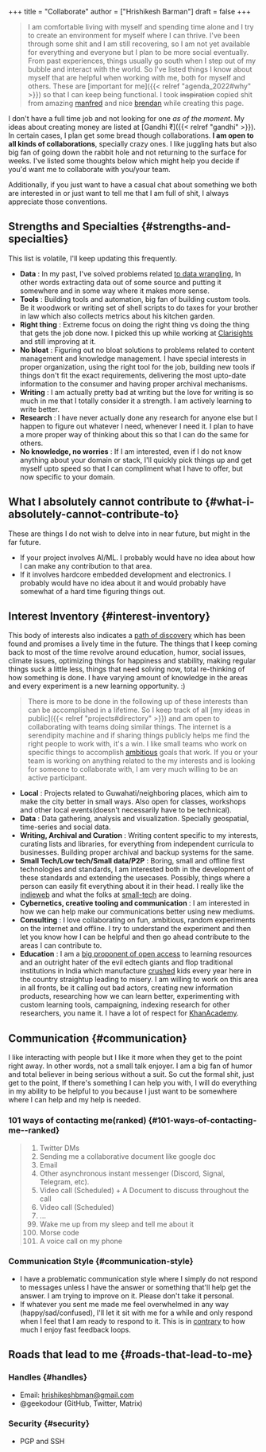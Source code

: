+++
title = "Collaborate"
author = ["Hrishikesh Barman"]
draft = false
+++

<div class="book-hint info">

> I am comfortable living with myself and spending time alone and I try to create an environment for myself where I can thrive. I've been through some shit and I am still recovering, so I am not yet available for everything and everyone but I plan to be more social eventually. From past experiences, things usually go south when I step out of my bubble and interact with the world. So I've listed things I know about myself that are helpful when working with me, both for myself and others. These are [important for me]({{< relref "agenda_2022#why" >}}) so that I can keep being functional. I took ~~inspiration~~ copied shit from amazing [manfred](https://manfred.life/howto-manfred) and nice [brendan](https://www.brendanschlagel.com/collaborate/) while creating this page.
</div>

I don't have a full time job and not looking for one _as of the moment_. My ideas about creating money are listed at [Gandhi ₹]({{< relref "gandhi" >}}). In certain cases, I plan get some bread though collaborations. **I am open to all kinds of collaborations**, specially crazy ones. I like juggling hats but also big fan of going down the rabbit hole and not returning to the surface for weeks. I've listed some thoughts below which might help you decide if you'd want me to collaborate with you/your team.

Additionally, if you just want to have a casual chat about something we both are interested in or just want to tell me that I am full of shit, I always appreciate those conventions.


## Strengths and Specialties {#strengths-and-specialties}

This list is volatile, I'll keep updating this frequently.

-   **Data** : In my past, I've solved problems related [to data wrangling](https://www.kalzumeus.com/2011/10/28/dont-call-yourself-a-programmer/), In other words extracting data out of some source and putting it somewhere and in some way where it makes more sense.
-   **Tools** : Building tools and automation, big fan of building custom tools. Be it woodwork or writing set of shell scripts to do taxes for your brother in law which also collects metrics about his kitchen garden.
-   **Right thing** : Extreme focus on doing the right thing vs doing the thing that gets the job done now. I picked this up while working at [Clarisights](https://clarisights.com/) and still improving at it.
-   **No bloat** : Figuring out no bloat solutions to problems related to content management and knowledge management. I have special interests in proper organization, using the right tool for the job, building new tools if things don't fit the exact requirements, delivering the most upto-date information to the consumer and having proper archival mechanisms.
-   **Writing** : I am actually pretty bad at writing but the love for writing is so much in me that I totally consider it a strength. I am actively learning to write better.
-   **Research** : I have never actually done any research for anyone else but I happen to figure out whatever I need, whenever I need it. I plan to have a more proper way of thinking about this so that I can do the same for others.
-   **No knowledge, no worries** : If I am interested, even if I do not know anything about your domain or stack, I'll quickly pick things up and get myself upto speed so that I can compliment what I have to offer, but now specific to your domain.


## What I absolutely cannot contribute to {#what-i-absolutely-cannot-contribute-to}

These are things I do not wish to delve into in near future, but might in the far future.

-   If your project involves AI/ML. I probably would have no idea about how I can make any contribution to that area.
-   If it involves hardcore embedded development and electronics. I probably would have no idea about it and would probably have somewhat of a hard time figuring things out.


## Interest Inventory {#interest-inventory}

This body of interests also indicates a [path of discovery](https://www.infraculture.org/2021-12-30-an-inventory-of-interests/) which has been found and promises a lively time in the future. The things that I keep coming back to most of the time revolve around education, humor, social issues, climate issues, optimizing things for happiness and stability, making regular things suck a little less, things that need solving now, total re-thinking of how something is done. I have varying amount of knowledge in the areas and every experiment is a new learning opportunity. :)

<div class="book-hint info">

> There is more to be done in the following up of these interests than can be accomplished in a lifetime. So I keep track of all [my ideas in public]({{< relref "projects#directory" >}}) and am open to collaborating with teams doing similar things. The internet is a serendipity machine and if sharing things publicly helps me find the right people to work with, it's a win. I like small teams who work on specific things to accomplish [ambitious](https://patrickcollison.com/fast) goals that work. If you or your team is working on anything related to the my interests and is looking for someone to collaborate with, I am very much willing to be an active participant.
</div>

-   **Local** : Projects related to Guwahati/neighboring places, which aim to make the city better in small ways. Also open for classes, workshops and other local events(doesn't necessarily have to be technical).
-   **Data** : Data gathering, analysis and visualization. Specially geospatial, time-series and social data.
-   **Writing, Archival and Curation** : Writing content specific to my interests, curating lists and libraries, for everything from independent curricula to businesses. Building proper archival and backup systems for the same.
-   **Small Tech/Low tech/Small data/P2P** : Boring, small and offline first technologies and standards, I am interested both in the development of these standards and extending the usecases. Possibly, things where a person can easily fit everything about it in their head. I really like the [indieweb](https://indieweb.org/) and what the folks at [small-tech](https://small-tech.org/research-and-development/) are doing.
-   **Cybernetics, creative tooling and communication** : I am interested in how we can help make our communications better using new mediums.
-   **Consulting** : I love collaborating on fun, ambitious, random experiments on the internet and offline. I try to understand the experiment and then let you know how I can be helpful and then go ahead contribute to the areas I can contribute to.
-   **Education** : I am a [big proponent of open access](https://en.wikipedia.org/wiki/Aaron_Swartz#Open_Access) to learning resources and an outright hater of the evil edtech giants and flop traditional institutions in India which manufacture [crushed](https://archive.is/6MF1J) kids every year here in the country straightup leading to misery. I am willing to work on this area in all fronts, be it calling out bad actors, creating new information products, researching how we can learn better, experimenting with custom learning tools, campaigning, indexing research for other researchers, you name it. I have a lot of respect for [KhanAcademy](https://www.khanacademy.org/).


## Communication {#communication}

I like interacting with people but I like it more when they get to the point right away. In other words, not a small talk enjoyer. I am a big fan of humor and total believer in being serious without a suit. So cut the formal shit, just get to the point, If there's something I can help you with, I will do everything in my ability to be helpful to you because I just want to be somewhere where I can help and my help is needed.


### 101 ways of contacting me(ranked) {#101-ways-of-contacting-me--ranked}

<div class="book-hint warning">

>
>
> <ol class="org-ol">
> <li>Twitter DMs</li>
> <li>Sending me a collaborative document like google doc</li>
> <li>Email</li>
> <li>Other asynchronous instant messenger (Discord, Signal, Telegram, etc).</li>
> <li>Video call (Scheduled) + A Document to discuss throughout the call</li>
> <li>Video call (Scheduled)</li>
> <li>...</li>
> <li value="99">Wake me up from my sleep and tell me about it</li>
> <li>Morse code</li>
> <li>A voice call on my phone</li>
> </ol>
</div>


### Communication Style {#communication-style}

-   I have a problematic communication style where I simply do not respond to messages unless I have the answer or something that'll help get the answer. I am trying to improve on it. Please don't take it personal.
-   If whatever you sent me made me feel overwhelmed in any way (happy/sad/confused), I'll let it sit with me for a while and only respond when I feel that I am ready to respond to it. This is in [contrary](https://en.wikipedia.org/wiki/Value_pluralism) to how much I enjoy fast feedback loops.


## Roads that lead to me {#roads-that-lead-to-me}


### Handles {#handles}

-   Email: hrishikeshbman@gmail.com
-   @geekodour (GitHub, Twitter, Matrix)


### Security {#security}

-   PGP and SSH
